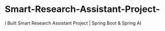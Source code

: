 # Smart-Research-Assistant-Project-
I Built Smart Research Assistant Project | Spring Boot &amp; Spring AI 
